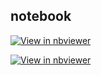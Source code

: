 ## notebook

[![View in nbviewer](https://img.shields.io/badge/View%20Notebook-nbviewer-orange)](https://nbviewer.org/github/mm-camelcase/detectodog/blob/main/detectodog_colab.ipynb)


[![View in nbviewer](https://img.shields.io/badge/View%20Notebook-nbviewer-orange)](https://nbviewer.org/github/mm-camelcase/detectodog/blob/main/detectodog_final_structured.ipynb)


